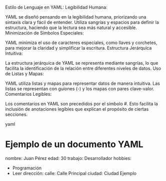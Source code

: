 Estilo de Lenguaje en YAML:
Legibilidad Humana:

YAML se diseñó pensando en la legibilidad humana, priorizando una sintaxis clara y fácil de entender.
Utiliza sangrías y espacios para definir la estructura, haciendo que la lectura sea más natural y accesible.
Minimización de Símbolos Especiales:

YAML minimiza el uso de caracteres especiales, como llaves y corchetes, para mejorar la claridad y simplificar la escritura.
Estructura Jerárquica Intuitiva:

La estructura jerárquica de YAML se representa mediante sangrías, lo que facilita la identificación de la relación entre diferentes niveles de datos.
Uso de Listas y Mapas:

YAML utiliza listas y mapas para representar datos de manera intuitiva. Las listas se representan con guiones (-) y los mapas con pares clave-valor.
Comentarios Legibles:

Los comentarios en YAML son precedidos por el símbolo #. Esto facilita la inclusión de anotaciones legibles que explican el propósito de ciertas secciones.

yaml
# Ejemplo de un documento YAML
nombre: Juan Pérez
edad: 30
trabajo: Desarrollador
hobbies:
  - Programación
  - Leer
dirección:
  calle: Calle Principal
  ciudad: Ciudad Ejemplo
